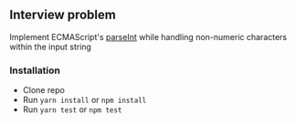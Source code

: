 ## Interview problem

Implement ECMAScript's [parseInt](https://developer.mozilla.org/en-US/docs/Web/JavaScript/Reference/Global_Objects/parseInt) while handling non-numeric characters within the input string

### Installation

* Clone repo
* Run `yarn install` or `npm install`
* Run `yarn test` or `npm test`